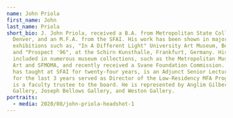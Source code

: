 ```yaml
---
name: John Priola
first_name: John
last_name: Priola
short_bio: J. John Priola, received a B.A. from Metropolitan State College,
  Denver, and an M.F.A. from the SFAI. His work has been shown in major
  exhibitions such as, "In A Different Light" University Art Museum, Berkeley
  and "Prospect '96", at the Schirn Kunsthalle, Frankfurt, Germany. His work is
  included in numerous museum collections, such as the Metropolitan Museum of
  Art and SFMOMA, and recently received a Svane Foundation Commission. Priola
  has taught at SFAI for twenty-four years, is an Adjunct Senior Lecturer and
  for the last 3 years served as Director of the Low-Residency MFA Program, and
  is a faculty trustee to the board. He is represented by Anglim Gilbert
  Gallery, Joseph Bellows Gallery, and Weston Gallery.
portraits:
  - media: 2020/08/john-priola-headshot-1
---
```

